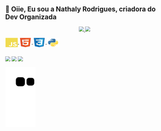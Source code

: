 ## 👋 Oiie, Eu sou a Nathaly Rodrigues, criadora do Dev Organizada

<div align="center">
  <a href="https://www.instagram.com/devorganizada/">
  <img height="140em" src="https://github-readme-stats.vercel.app/api?username=dev-organizada&show_icons=true&theme=dracula&include_all_commits=true&count_private=true"/>
  <img height="140em" src="https://github-readme-stats.vercel.app/api/top-langs/?username=dev-organizada&layout=compact&langs_count=7&theme=dracula"/>
</div>
  
<div style="display: inline_block"><br>
  <img align="center" alt="Naty-Js" height="30" width="40" src="https://raw.githubusercontent.com/devicons/devicon/master/icons/javascript/javascript-plain.svg">
  <img align="center" alt="Naty-HTML" height="30" width="40" src="https://raw.githubusercontent.com/devicons/devicon/master/icons/html5/html5-original.svg">
  <img align="center" alt="Naty-CSS" height="30" width="40" src="https://raw.githubusercontent.com/devicons/devicon/master/icons/css3/css3-original.svg">
  <img align="center" alt="Naty-Python" height="30" width="40" src="https://raw.githubusercontent.com/devicons/devicon/master/icons/python/python-original.svg">
</div>
  
 ##

<div>
  <a href="https://www.youtube.com/channel/UCtBnZMzIiImsglgieFTF6LA" target="_blank"><img src="https://img.shields.io/badge/YouTube-FF0000?style=for-the-badge&logo=youtube&logoColor=white" target="_blank"></a>
  <a href="https://www.instagram.com/devorganizada/" target="_blank"><img src="https://img.shields.io/badge/-Instagram-%23E4405F?style=for-the-badge&logo=instagram&logoColor=white" target="_blank"></a>
  <a href="https://www.linkedin.com/in/nathalyrodrigues" target="_blank"><img src="https://img.shields.io/badge/-LinkedIn-%230077B5?style=for-the-badge&logo=linkedin&logoColor=white" target="_blank"></a> 
</div>
  
  ![Snake animation](https://github.com/dev-organizada/dev-organizada/blob/output/github-contribution-grid-snake.svg)
  
<!---
Dev-Organizada/Dev-Organizada is a ✨ special ✨ repository because its `README.md` (this file) appears on your GitHub profile.
You can click the Preview link to take a look at your changes.
--->
